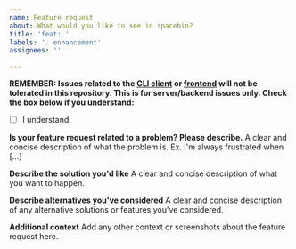 ```yaml
---
name: Feature request
about: What would you like to see in spacebin?
title: 'feat: '
labels: '☄️ enhancement'
assignees: ''

---
```

**__REMEMBER__: Issues related to the [CLI client](https://github.com/spacebin-for-astronauts/cli) or [frontend](https://github.com/spacebin-for-astronauts/frontend) will not be tolerated in this repository. This is for server/backend issues only. Check the box below if you understand:**    
- [ ] I understand.


**Is your feature request related to a problem? Please describe.**
A clear and concise description of what the problem is. Ex. I'm always frustrated when [...]

**Describe the solution you'd like**
A clear and concise description of what you want to happen.

**Describe alternatives you've considered**
A clear and concise description of any alternative solutions or features you've considered.

**Additional context**
Add any other context or screenshots about the feature request here.
